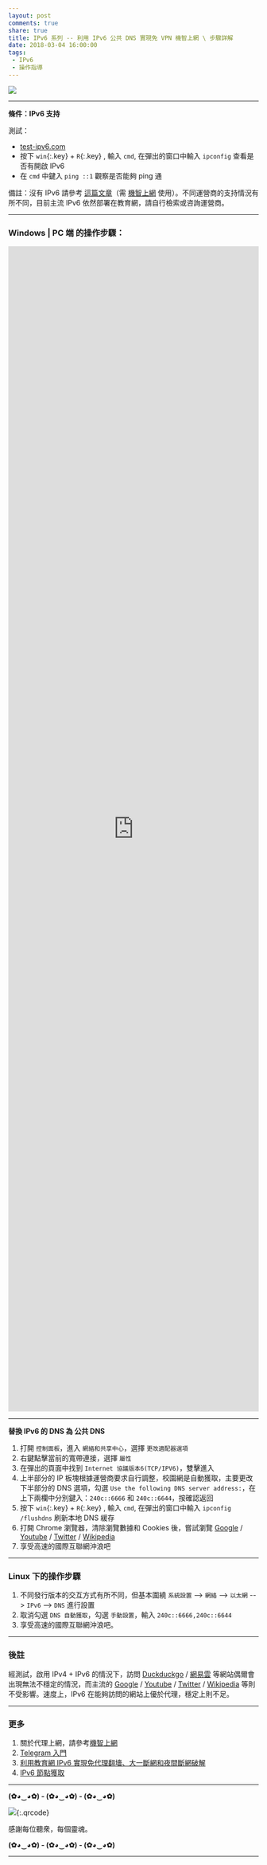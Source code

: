```yaml
---
layout: post
comments: true
share: true
title: IPv6 系列 -- 利用 IPv6 公共 DNS 實現免 VPN 機智上網 \ 步驟詳解
date: 2018-03-04 16:00:00
tags: 
 - IPv6
 - 操作指導
---
```


![](http://telegra.ph/file/26a8bc9f9c90725f07e63.jpg)

---

**條件：IPv6 支持**

測試：
 * [test-ipv6.com](https://test-ipv6.com/)  
 * 按下 `win`{:.key} + `R`{:.key} , 輸入 `cmd`, 在彈出的窗口中輸入 `ipconfig` 查看是否有開啟 IPv6   
 * 在 `cmd` 中鍵入 `ping ::1` 觀察是否能夠 ping 通

備註：沒有 IPv6 請參考 [這篇文章](http://www.138vps.com/jc/1355.html)（需 [機智上網](http://test007.gq/surf-the-real) 使用）。不同運營商的支持情況有所不同，目前主流 IPv6 依然部署在教育網，請自行檢索或咨詢運營商。

---

### Windows | PC 端 的操作步驟： ##

<iframe width="100%" height="60%" src="http://telegra.ph/file/a1f5a60222c86dd39b612.mp4" frameborder="0" allow="autoplay; encrypted-media" allowfullscreen></iframe>

---

**替換 IPv6 的 DNS 為 公共 DNS**

1. 打開 `控制面板`，進入 `網絡和共享中心`，選擇 `更改適配器選項`
2. 右鍵點擊當前的寬帶連接，選擇 `屬性`
3. 在彈出的頁面中找到 `Internet 協議版本6(TCP/IPV6)`，雙擊進入
4. 上半部分的 IP 板塊根據運營商要求自行調整，校園網是自動獲取，主要更改下半部分的 DNS 選項，勾選 `Use the following DNS server address:`，在上下兩欄中分別鍵入：`240c::6666` 和 `240c::6644`，按確認返回
5. 按下 `win`{:.key} + `R`{:.key} , 輸入 `cmd`, 在彈出的窗口中輸入 `ipconfig /flushdns` 刷新本地 DNS 緩存
6. 打開 Chrome 瀏覽器，清除瀏覽數據和 Cookies 後，嘗試瀏覽 [Google](https://www.google.com.hk) / [Youtube](https://www.youtube.com/) / [Twitter](https://twitter.com/) / [Wikipedia](https://www.wikipedia.org/)
7. 享受高速的國際互聯網沖浪吧

---

### Linux 下的操作步驟 ##

1. 不同發行版本的交互方式有所不同，但基本圍繞 `系統設置` --> `網絡` --> `以太網` --> `IPv6` --> `DNS` 進行設置  
2. 取消勾選 `DNS 自動獲取`，勾選 `手動設置`，輸入 `240c::6666,240c::6644 ` 
3. 享受高速的國際互聯網沖浪吧。

---

### 後註 ###

經測試，啟用 IPv4 + IPv6 的情況下，訪問 [Duckduckgo](https://www.duckduckgo.com) / [網易雲](https://music.163.com) 等網站偶爾會出現無法不穩定的情況，而主流的 [Google](https://www.google.com.hk) / [Youtube](https://www.youtube.com/) / [Twitter](https://twitter.com/) / [Wikipedia](https://www.wikipedia.org/) 等則不受影響。速度上，IPv6 在能夠訪問的網站上優於代理，穩定上則不足。

---

### 更多

1. 關於代理上網，請參考[機智上網](http://test007.gq/surf-the-real)
2. [Telegram 入門](http://test007.gq/Telegram)
3. [利用教育網 IPv6 實現免代理翻墻、大一斷網和夜間斷網破解](http://test007.gq/IPV6-edu)
4. [IPv6 節點獲取](http://test007.gq/IPV6-node)

---

**(✿◕‿◕✿) - (✿◕‿◕✿) - (✿◕‿◕✿)**

![](http://telegra.ph/file/266899c5402c9ebb14269.png){:.qrcode}

感謝每位聽衆，每個靈魂。

**(✿◕‿◕✿) - (✿◕‿◕✿) - (✿◕‿◕✿)**

---